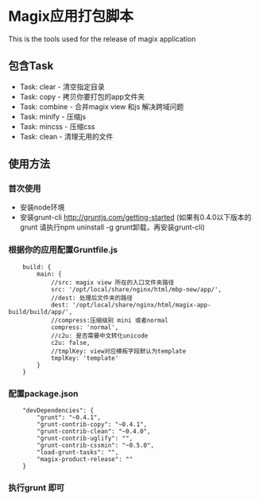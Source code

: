 # Magix应用打包脚本

This is the tools used for the release of magix application 

## 包含Task
* Task: clear - 清空指定目录
* Task: copy - 拷贝你要打包的app文件夹
* Task: combine - 合并magix view 和js 解决跨域问题
* Task: minify - 压缩js
* Task: mincss - 压缩css
* Task: clean - 清理无用的文件

## 使用方法

### 首次使用
* 安装node环境
* 安装grunt-cli http://gruntjs.com/getting-started (如果有0.4.0以下版本的grunt 请执行npm uninstall -g grunt卸载，再安装grunt-cli)

### 根据你的应用配置Gruntfile.js

        build: {
            main: {
            	//src: magix view 所在的入口文件夹路径
                src: '/opt/local/share/nginx/html/mbp-new/app/', 
                //dest: 处理后文件夹的路径
                dest: '/opt/local/share/nginx/html/magix-app-build/build/app/', 
                //compress:压缩级别 mini 或者normal
                compress: 'normal', 
                //c2u: 是否需要中文转化unicode
                c2u: false,
                //tmplKey: view对应模板字段默认为template
                tmplKey: 'template' 
            }
        }

### 配置package.json


        "devDependencies": {
            "grunt": "~0.4.1",
            "grunt-contrib-copy": "~0.4.1",
            "grunt-contrib-clean": "~0.4.0",
            "grunt-contrib-uglify": "",
            "grunt-contrib-cssmin": "~0.5.0",
            "load-grunt-tasks": "",
            "magix-product-release": ""
        }

### 执行grunt 即可








